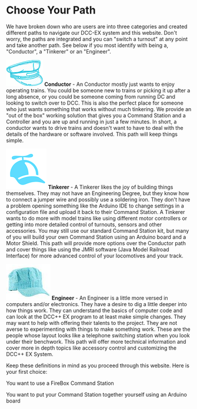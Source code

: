 # Choose Your Path

We have broken down who are users are into three categories and created different paths to navigate our DCC-EX system and this website. Don't worry, the paths are integrated and you can "switch a turnout" at any point and take another path. See below if you most identify with being a, "Conductor", a "Tinkerer" or an "Engineer".


![Conductor Hat](../images/conductor_hat1.png)
**Conductor** - An Conductor mostly just wants to enjoy operating trains. You could be someone new to trains or picking it up after a long absence, or you could be someone coming from running DC and looking to switch over to DCC. This is also the perfect place for someone who just wants something that works without much tinkering. We provide an "out of the box" working solution that gives you a Command Station and a Controller and you are up and running in just a few minutes. In short, a conductor wants to drive trains and doesn't want to have to deal with the details of the hardware or software involved. This path will keep things simple.


![Tinkerer Hat](../images/propeller_beanie.png)
**Tinkerer** - A Tinkerer likes the joy of building things themselves. They may not have an Engineering Degree, but they know how to connect a jumper wire and possibly use a soldering iron. They don't have a problem opening something like the Arduino IDE to change settings in a configuration file and upload it back to their Command Station. A Tinkerer wants to do more with model trains like using different motor controllers or getting into more detailed control of turnouts, sensors and other accessories. You may still use our standard Command Station kit, but many of you will build your own Command Station using an Arduino board and a Motor Shield. This path will provide more options over the Conductor path and cover things like using the JMRI software (Java Model Railroad Interface) for more advanced control of your locomotives and your track.


![Engineer Hat](../images/engineer_hat2.jpg)
**Engineer** - An Engineer is a little more versed in computers and/or electronics. They have a desire to dig a little deeper into how things work. They can understand the basics of computer code and can look at the DCC++ EX program to at least make simple changes. They may want to help with offering their talents to the project. They are not averse to experimenting with things to make something work. These are the people whose layout looks like a telephone switching station when you look under their benchwork. This path will offer more technical information and cover more in depth topics like accessory control and customizing the DCC++ EX System.

Keep these definitions in mind as you proceed through this website. Here is your first choice:

You want to use a FireBox Command Station

You want to put your Command Station together yourself using an Arduino board